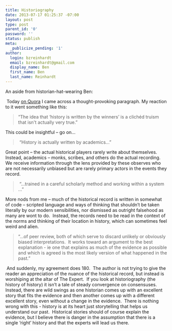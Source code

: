 ```yaml
---
title: Historiography
date: 2013-07-17 01:25:37 -07:00
layout: post
type: post
parent_id: '0'
password: ''
status: publish
meta:
  _publicize_pending: '1'
author:
  login: bzreinhardt
  email: bzreinhardt@gmail.com
  display_name: Ben
  first_name: Ben
  last_name: Reinhardt
---
```


<p>An aside from historian-hat-wearing Ben:</p>
<p> Today <a href="http://www.quora.com/History/How-do-we-know-what-history-is-real-history#ans2810659" target="_blank">on Quora</a> I came across a thought-provoking paragraph. My reaction to it went something like this:</p>
<blockquote><p>“The idea that ‘history is written by the winners’ is a clichéd truism that isn't actually very true.”</p>
</blockquote>
<p>This could be insightful – go on…</p>
<blockquote><p> “History is actually written by academics…” </p>
</blockquote>
<p>Great point – the actual historical players rarely write about themselves. Instead, academics – monks, scribes, and others do the actual recording. We receive information through the lens provided by these observes who are not necessarily unbiased but are rarely primary actors in the events they record.   </p>
<blockquote><p> “…trained in a careful scholarly method and working within a system …”</p>
</blockquote>
<p>More nods from me – much of the historical record is written in somewhat of code – scripted language and ways of thinking that shouldn’t be taken literally by our modern sensibilities, nor dismissed as outright falsehood as many are wont to do.  Instead, the records need to be read in the context of the norms and thinking of their location in history, which can sometimes feel weird and alien.</p>
<blockquote><p>“…of peer review, both of which serve to discard unlikely or obviously biased interpretations.  It works toward an argument to the best explanation - ie one that explains as much of the evidence as possible and which is agreed is the most likely version of what happened in the past.”</p>
</blockquote>
<p> And suddenly, my agreement does 180.  The author is not trying to give the reader an appreciation of the nuance of the historical record, but instead is worshiping at the altar of The Expert.  If you look at historiography (the history of history) it isn’t a tale of steady convergence on consensuses. Instead, there are wild swings as one historian comes up with an excellent story that fits the evidence and then another comes up with a different excellent story, even without a change in the evidence.  There is nothing wrong with this - history is at its heart just storytelling that helps us understand our past.  Historical stories should of course explain the evidence, but I believe there is danger in the assumption that there is a single ‘right’ history and that the experts will lead us there. </p>
